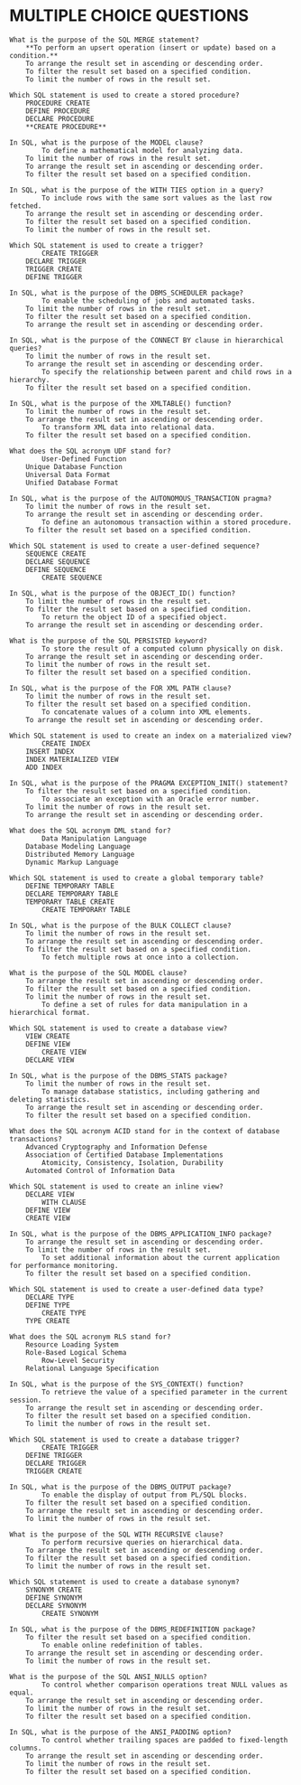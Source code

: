 # MULTIPLE CHOICE QUESTIONS

	What is the purpose of the SQL MERGE statement?
		**To perform an upsert operation (insert or update) based on a condition.**
		To arrange the result set in ascending or descending order.
		To filter the result set based on a specified condition.
		To limit the number of rows in the result set.

	Which SQL statement is used to create a stored procedure?
		PROCEDURE CREATE
		DEFINE PROCEDURE
		DECLARE PROCEDURE
		**CREATE PROCEDURE**

	In SQL, what is the purpose of the MODEL clause?
			To define a mathematical model for analyzing data.
		To limit the number of rows in the result set.
		To arrange the result set in ascending or descending order.
		To filter the result set based on a specified condition.

	In SQL, what is the purpose of the WITH TIES option in a query?
			To include rows with the same sort values as the last row fetched.
		To arrange the result set in ascending or descending order.
		To filter the result set based on a specified condition.
		To limit the number of rows in the result set.

	Which SQL statement is used to create a trigger?
			CREATE TRIGGER
		DECLARE TRIGGER
		TRIGGER CREATE
		DEFINE TRIGGER

	In SQL, what is the purpose of the DBMS_SCHEDULER package?
			To enable the scheduling of jobs and automated tasks.
		To limit the number of rows in the result set.
		To filter the result set based on a specified condition.
		To arrange the result set in ascending or descending order.

	In SQL, what is the purpose of the CONNECT BY clause in hierarchical queries?
		To limit the number of rows in the result set.
		To arrange the result set in ascending or descending order.
			To specify the relationship between parent and child rows in a hierarchy.
		To filter the result set based on a specified condition.

	In SQL, what is the purpose of the XMLTABLE() function?
		To limit the number of rows in the result set.
		To arrange the result set in ascending or descending order.
			To transform XML data into relational data.
		To filter the result set based on a specified condition.

	What does the SQL acronym UDF stand for?
			User-Defined Function
		Unique Database Function
		Universal Data Format
		Unified Database Format

	In SQL, what is the purpose of the AUTONOMOUS_TRANSACTION pragma?
		To limit the number of rows in the result set.
		To arrange the result set in ascending or descending order.
			To define an autonomous transaction within a stored procedure.
		To filter the result set based on a specified condition.

	Which SQL statement is used to create a user-defined sequence?
		SEQUENCE CREATE
		DECLARE SEQUENCE
		DEFINE SEQUENCE
			CREATE SEQUENCE

	In SQL, what is the purpose of the OBJECT_ID() function?
		To limit the number of rows in the result set.
		To filter the result set based on a specified condition.
			To return the object ID of a specified object.
		To arrange the result set in ascending or descending order.

	What is the purpose of the SQL PERSISTED keyword?
			To store the result of a computed column physically on disk.
		To arrange the result set in ascending or descending order.
		To limit the number of rows in the result set.
		To filter the result set based on a specified condition.

	In SQL, what is the purpose of the FOR XML PATH clause?
		To limit the number of rows in the result set.
		To filter the result set based on a specified condition.
			To concatenate values of a column into XML elements.
		To arrange the result set in ascending or descending order.

	Which SQL statement is used to create an index on a materialized view?
			CREATE INDEX
		INSERT INDEX
		INDEX MATERIALIZED VIEW
		ADD INDEX

	In SQL, what is the purpose of the PRAGMA EXCEPTION_INIT() statement?
		To filter the result set based on a specified condition.
			To associate an exception with an Oracle error number.
		To limit the number of rows in the result set.
		To arrange the result set in ascending or descending order.

	What does the SQL acronym DML stand for?
			Data Manipulation Language
		Database Modeling Language
		Distributed Memory Language
		Dynamic Markup Language

	Which SQL statement is used to create a global temporary table?
		DEFINE TEMPORARY TABLE
		DECLARE TEMPORARY TABLE
		TEMPORARY TABLE CREATE
			CREATE TEMPORARY TABLE

	In SQL, what is the purpose of the BULK COLLECT clause?
		To limit the number of rows in the result set.
		To arrange the result set in ascending or descending order.
		To filter the result set based on a specified condition.
			To fetch multiple rows at once into a collection.

	What is the purpose of the SQL MODEL clause?
		To arrange the result set in ascending or descending order.
		To filter the result set based on a specified condition.
		To limit the number of rows in the result set.
			To define a set of rules for data manipulation in a hierarchical format.

	Which SQL statement is used to create a database view?
		VIEW CREATE
		DEFINE VIEW
			CREATE VIEW
		DECLARE VIEW

	In SQL, what is the purpose of the DBMS_STATS package?
		To limit the number of rows in the result set.
			To manage database statistics, including gathering and deleting statistics.
		To arrange the result set in ascending or descending order.
		To filter the result set based on a specified condition.

	What does the SQL acronym ACID stand for in the context of database transactions?
		Advanced Cryptography and Information Defense
		Association of Certified Database Implementations
			Atomicity, Consistency, Isolation, Durability
		Automated Control of Information Data

	Which SQL statement is used to create an inline view?
		DECLARE VIEW
			WITH CLAUSE
		DEFINE VIEW
		CREATE VIEW

	In SQL, what is the purpose of the DBMS_APPLICATION_INFO package?
		To arrange the result set in ascending or descending order.
		To limit the number of rows in the result set.
			To set additional information about the current application for performance monitoring.
		To filter the result set based on a specified condition.

	Which SQL statement is used to create a user-defined data type?
		DECLARE TYPE
		DEFINE TYPE
			CREATE TYPE
		TYPE CREATE

	What does the SQL acronym RLS stand for?
		Resource Loading System
		Role-Based Logical Schema
			Row-Level Security
		Relational Language Specification

	In SQL, what is the purpose of the SYS_CONTEXT() function?
			To retrieve the value of a specified parameter in the current session.
		To arrange the result set in ascending or descending order.
		To filter the result set based on a specified condition.
		To limit the number of rows in the result set.

	Which SQL statement is used to create a database trigger?
			CREATE TRIGGER
		DEFINE TRIGGER
		DECLARE TRIGGER
		TRIGGER CREATE

	In SQL, what is the purpose of the DBMS_OUTPUT package?
			To enable the display of output from PL/SQL blocks.
		To filter the result set based on a specified condition.
		To arrange the result set in ascending or descending order.
		To limit the number of rows in the result set.

	What is the purpose of the SQL WITH RECURSIVE clause?
			To perform recursive queries on hierarchical data.
		To arrange the result set in ascending or descending order.
		To filter the result set based on a specified condition.
		To limit the number of rows in the result set.

	Which SQL statement is used to create a database synonym?
		SYNONYM CREATE
		DEFINE SYNONYM
		DECLARE SYNONYM
			CREATE SYNONYM

	In SQL, what is the purpose of the DBMS_REDEFINITION package?
		To filter the result set based on a specified condition.
			To enable online redefinition of tables.
		To arrange the result set in ascending or descending order.
		To limit the number of rows in the result set.

	What is the purpose of the SQL ANSI_NULLS option?
			To control whether comparison operations treat NULL values as equal.
		To arrange the result set in ascending or descending order.
		To limit the number of rows in the result set.
		To filter the result set based on a specified condition.

	In SQL, what is the purpose of the ANSI_PADDING option?
			To control whether trailing spaces are padded to fixed-length columns.
		To arrange the result set in ascending or descending order.
		To limit the number of rows in the result set.
		To filter the result set based on a specified condition.
